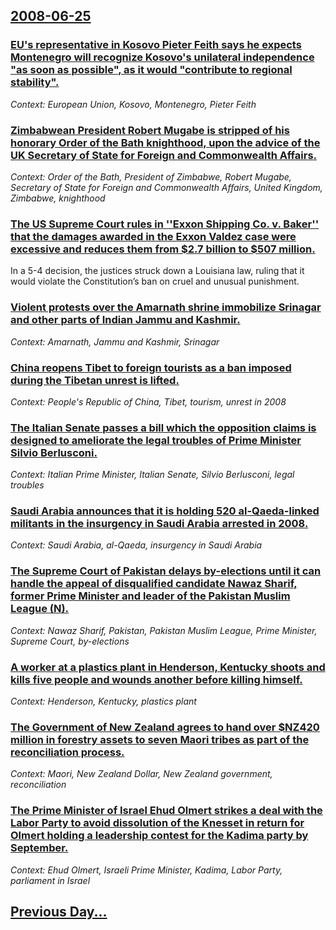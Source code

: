 ## [2008-06-25](/news/2008/06/25/index.md)

### [ EU's representative in Kosovo Pieter Feith says he expects Montenegro will recognize Kosovo's unilateral independence "as soon as possible", as it would "contribute to regional stability". ](/news/2008/06/25/eu-s-representative-in-kosovo-pieter-feith-says-he-expects-montenegro-will-recognize-kosovo-s-unilateral-independence-as-soon-as-possible.md)
_Context: European Union, Kosovo, Montenegro, Pieter Feith_

### [ Zimbabwean President Robert Mugabe is stripped of his honorary Order of the Bath knighthood, upon the advice of the UK Secretary of State for Foreign and Commonwealth Affairs. ](/news/2008/06/25/zimbabwean-president-robert-mugabe-is-stripped-of-his-honorary-order-of-the-bath-knighthood-upon-the-advice-of-the-uk-secretary-of-state-f.md)
_Context: Order of the Bath, President of Zimbabwe, Robert Mugabe, Secretary of State for Foreign and Commonwealth Affairs, United Kingdom, Zimbabwe, knighthood_

### [  The US Supreme Court rules in ''Exxon Shipping Co. v. Baker'' that the damages awarded in the Exxon Valdez case were excessive and reduces them from $2.7 billion to $507 million. ](/news/2008/06/25/the-us-supreme-court-rules-in-exxon-shipping-co-v-baker-that-the-damages-awarded-in-the-exxon-valdez-case-were-excessive-and-reduces.md)
In a 5-4 decision, the justices struck down a Louisiana law, ruling that it would violate the Constitution’s ban on cruel and unusual punishment.

### [ Violent protests over the Amarnath shrine immobilize Srinagar and other parts of Indian Jammu and Kashmir. ](/news/2008/06/25/violent-protests-over-the-amarnath-shrine-immobilize-srinagar-and-other-parts-of-indian-jammu-and-kashmir.md)
_Context: Amarnath, Jammu and Kashmir, Srinagar_

### [ China reopens Tibet to foreign tourists as a ban imposed during the Tibetan unrest is lifted. ](/news/2008/06/25/china-reopens-tibet-to-foreign-tourists-as-a-ban-imposed-during-the-tibetan-unrest-is-lifted.md)
_Context: People's Republic of China, Tibet, tourism, unrest in 2008_

### [ The Italian Senate passes a bill which the opposition claims is designed to ameliorate the legal troubles of Prime Minister Silvio Berlusconi. ](/news/2008/06/25/the-italian-senate-passes-a-bill-which-the-opposition-claims-is-designed-to-ameliorate-the-legal-troubles-of-prime-minister-silvio-berlusco.md)
_Context: Italian Prime Minister, Italian Senate, Silvio Berlusconi, legal troubles_

### [ Saudi Arabia announces that it is holding 520 al-Qaeda-linked militants in the insurgency in Saudi Arabia arrested in 2008. ](/news/2008/06/25/saudi-arabia-announces-that-it-is-holding-520-al-qaeda-linked-militants-in-the-insurgency-in-saudi-arabia-arrested-in-2008.md)
_Context: Saudi Arabia, al-Qaeda, insurgency in Saudi Arabia_

### [ The Supreme Court of Pakistan delays by-elections until it can handle the appeal of disqualified candidate Nawaz Sharif, former Prime Minister and leader of the Pakistan Muslim League (N). ](/news/2008/06/25/the-supreme-court-of-pakistan-delays-by-elections-until-it-can-handle-the-appeal-of-disqualified-candidate-nawaz-sharif-former-prime-minis.md)
_Context: Nawaz Sharif, Pakistan, Pakistan Muslim League, Prime Minister, Supreme Court, by-elections_

### [ A worker at a plastics plant in Henderson, Kentucky shoots and kills five people and wounds another before killing himself. ](/news/2008/06/25/a-worker-at-a-plastics-plant-in-henderson-kentucky-shoots-and-kills-five-people-and-wounds-another-before-killing-himself.md)
_Context: Henderson, Kentucky, plastics plant_

### [ The Government of New Zealand agrees to hand over $NZ420 million in forestry assets to seven Maori tribes as part of the reconciliation process. ](/news/2008/06/25/the-government-of-new-zealand-agrees-to-hand-over-nz420-million-in-forestry-assets-to-seven-maori-tribes-as-part-of-the-reconciliation-pro.md)
_Context: Maori, New Zealand Dollar, New Zealand government, reconciliation_

### [ The Prime Minister of Israel Ehud Olmert strikes a deal with the Labor Party to avoid dissolution of the Knesset in return for Olmert holding a leadership contest for the Kadima party by September. ](/news/2008/06/25/the-prime-minister-of-israel-ehud-olmert-strikes-a-deal-with-the-labor-party-to-avoid-dissolution-of-the-knesset-in-return-for-olmert-holdi.md)
_Context: Ehud Olmert, Israeli Prime Minister, Kadima, Labor Party, parliament in Israel_

## [Previous Day...](/news/2008/06/24/index.md)

